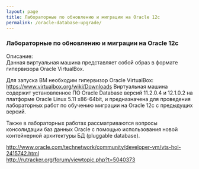 ```yaml
---
layout: page
title: Лабораторные по обновлению и миграции на Oracle 12c
permalink: /oracle-database-upgrade/
---
```


### Лабораторные по обновлению и миграции на Oracle 12c

Описание:  
Данная виртуальная машина представляет собой образ в формате гипервизора Oracle VirtualBox.

Для запуска ВМ необходим гипервизор Oracle VirtualBox: https://www.virtualbox.org/wiki/Downloads
Виртуальная машина содержит установленное ПО Oracle Database версий 11.2.0.4 и 12.1.0.2 на платформе Oracle Linux 5.11 x86-64bit, и предназначена для проведения лабораторных работ по обучению миграции на Oracle 12c с предыдущих версий.

Также в лабораторных работах рассматриваются вопросы консолидации баз данных Oracle с помощью использования новой контейнерной архитектуры БД (pluggable database).

http://www.oracle.com/technetwork/community/developer-vm/vts-hol-2415742.html  
http://rutracker.org/forum/viewtopic.php?t=5040373
